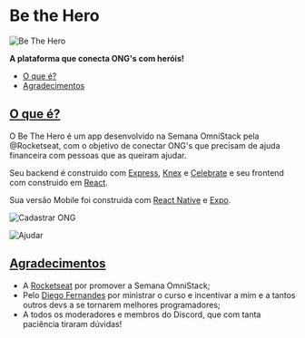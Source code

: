 # Be the Hero

![Be The Hero](https://lh3.googleusercontent.com/vDv-5Sw4iSV7tQPZHr4IfGkhMlMyaJR0T7zXXS8U9D_xN7x35KpHMKkHCZB_aen_1Jv6vF3fNkOFp8E--H-pu4Cxl4mIfO_HBuA7zrFZ5Hysw38887Xpj6mpZYYc_gTyy1ZIPf1VMvCrn3YhmVItHmKvsAzwW79ghqQJkTQ3zzZf9K-3O4JVorQF_pqfmMwAUcjaKyAcjSWkkHqUgHZp3SgWtPOFafHrviDARGxBWR1lM7aHogjdOVKJQGU3IJaLoVQ8BONPfkdKUMHaAgPZJZa8L-1noPk42xIGQh44Addp_gOppN1d71LuaxYjMSeC5Z_yG7VgDUJLqT6MZwErkEVQzmVZDfR9O0csUBt6EXGO38Yh-6rVOTWSo5QVzEfB69uOWF2F3A4HRXmpWzAdySdLaY1b53aIFsv6-ZlaiB4_Z8a31d0zfBA9Zb4Lp3Vn1EKql5OOdGq3z3vd7Q0l9gvw9pOFNI72sjjhZUr6mSsD8vVEANdB29i1fLEjKzuSKazMYJlz4fviWAexofsvt3F7yXC9I0JMmmJNYmfrHXi6zcUq6NHw5GmIb3d9GqLlnJ8SUamu5rwnOYxd9Su5k_vsY1mNF3QhkHzt_WVGpP8gaimAiqhZeQo4dh2M1ZJTg6d8CLEtrlibBkzY0BPJtdzj7o2r4sUD6xA7JpmLcc3XhGPdWdz1pxT5PjZeJKkqboOMvw=w2244-h1596-ft)

**A plataforma que conecta ONG's com heróis!**

- [O que é?](#Oque)
- [Agradecimentos](#agradecimentos)

## [O que é?](#Oque)
O Be The Hero é um app desenvolvido na Semana OmniStack pela @Rocketseat, com o objetivo de conectar ONG's que precisam de ajuda financeira com pessoas que as queiram ajudar.

Seu backend é construido com [Express](https://www.npmjs.com/package/express), [Knex](https://www.npmjs.com/package/knex) e [Celebrate](https://www.npmjs.com/package/celebrate) e seu frontend com construido em [React](https://reactjs.org/).

Sua versão Mobile foi construida com [React Native](https://reactnative.dev/) e [Expo](https://expo.io/).

![Cadastrar ONG](https://lh3.googleusercontent.com/WGpNzf8nuHfZrCKPTte3Dozp6k551G30cIhlT7HtCA0-IPVyTKvoF5bDyMposiovqEUjwZ387SWk9e7-6RJSpEJvdGJ3bHk5B-TFwda3qSPwfF5xU5EpvqH6Rzi2gbZEIWvxjXqXoAIAejMjO_LYtQzLM5pP0LifQmZW5Qv_Y_zodR1-s2TlCyKqcIqEFTKhZukZb0lYnPu5XqOw1Ub4L-qZ_JEvvArbdUL8Zs7dsZ4YQAaSkNYy6_b6uchrOJbAnW-LYX5CyXYzNjHgTv08a71_InOL3KRbc16a7z70n5Riv_Aqqe6ibg-Glg8_p5Mj52HFfPcrWKmPk219KgCcG6Rn2JZRYkAagcOR-zCSsMmnpelfcZToq_m4TNrWhYIYMS_HA8kLfkD-by_LfAHNlJ7XwvRUBE6tl3vhN4vN5yDBV2MMK_E899QGLTvb863xp0cIsFcMXjM0D3PRKAut6KfN75mTCyLPw2PpUAM1CbJn9R8L1PBviuEjowvW2kLBFby1lSTpnKQM4bPbjmFhm3-9VFdHuJzdrvATVp1gjjVX06xuWRG8x7nkSPC8KZcJ4o7Du2mjDkrBVxpZFEpF5MJGREvJImL4WtXTaYWnBpqyzHQGSLwu5y4s7E-SEDJCePI7_sJslGz4RSxT-x9rx-If5mpUWSFsgVblk3Z3QAxwE0IzVheVMyODWASryQBkeA3cEg=w2522-h1498-ft)

![Ajudar](https://lh3.googleusercontent.com/qZ7yiSowFoOn8Lx_-J5mIIjCWqqOJ0d9D6Wg03ZnhZB7FvvqAbjDEPhgC8FepjZSGahrfJoqHwITpPB9ZU9beQlNTFquAuCeI4yVFLpVhMYZG2rbefFzjKoHV833-uyTOIqNeSHOrpaWYKWJr5oeSRaxo_LdLSuvQhw7Jj2D_HwdLvIUiPUIxG2_9EuZY5mcMP_eQek4T-kkhaHSjhqXUPi6XOn10BQBWJ_VditAM_-x3efud7XkITn9oy70VLXhKW539-kgPXlxStgLce9BNwXa7pFlpa0oXG5BEmy6q4KP2qBVQ1Zw5tTE3pL0METafWBsnG1L3vwQAOD_s5mA6qrrD0metu67EM449t13VpZtJgWv4MStDILMf5waUJs43xfdbP7DoGSBNsAGc-ROWppIavpc9h16PQ1BPaKKov9eO1TjDrs9-0m13JqrFoEpdydr5IDLx6EEPeWO5SWhMW0fz6FxULwfIyr0XOvg01PNUg5U-fFqJnw2__QsQXknsE1IrK1BrVmLjzpkMTx5TfCwoI3cCOsYQ6hyGawLHLB53Q4-IbsQbM7NRm_92_jXRNwsWOW1Ch1UnLTunOHEV3nMEq7mGZzVv0jBXD8nicLkE9O1ankkrnqnoIe1rNhH4K_2Q-_giemc0t5sWmgSZeemiWDWmMxU_AML5NnpKP4hSif3zg0tfdRNPZyUMZMOOr-jlQ=w2334-h1498-ft)

## [Agradecimentos](#agradecimentos)
- A [Rocketseat](https://github.com/Rocketseat) por promover a Semana OmniStack;
- Pelo [Diego Fernandes](https://github.com/diego3g) por ministrar o curso e incentivar a mim e a tantos outros devs a se tornarem melhores programadores;
- A todos os moderadores e membros do Discord, que com tanta paciência tiraram dúvidas!
